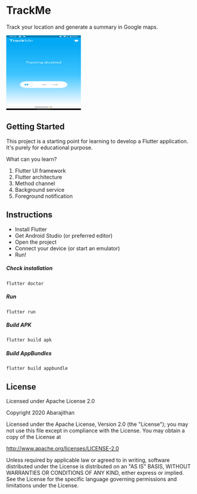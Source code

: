 # TrackMe

Track your location and generate a summary in Google maps.

<img src="./screenshots/main.png" alt="Main" width="200" height="200">

## Getting Started

This project is a starting point for learning to develop a Flutter application.
It's purely for educational purpose.

What can you learn? 
1. Flutter UI framework
2. Flutter architecture
3. Method channel
4. Background service
5. Foreground notification

## Instructions

- Install Flutter
- Get Android Studio (or preferred editor)
- Open the project
- Connect your device (or start an emulator)
- Run!

##### Check installation
```shell script
flutter doctor
```

##### Run
```shell script
flutter run
```

##### Build APK
```shell script
flutter build apk
```
##### Build AppBundles
```shell script
flutter build appbundle
```

## License

Licensed under Apache License 2.0

Copyright 2020 Abarajithan

Licensed under the Apache License, Version 2.0 (the "License");
you may not use this file except in compliance with the License.
You may obtain a copy of the License at

   http://www.apache.org/licenses/LICENSE-2.0

Unless required by applicable law or agreed to in writing, software
distributed under the License is distributed on an "AS IS" BASIS,
WITHOUT WARRANTIES OR CONDITIONS OF ANY KIND, either express or implied.
See the License for the specific language governing permissions and
limitations under the License.